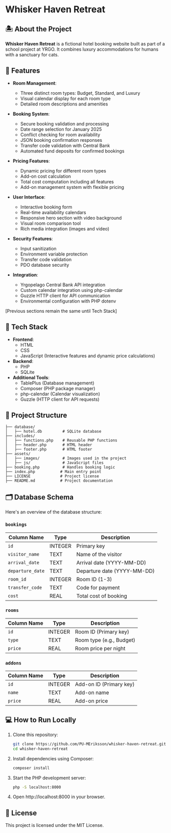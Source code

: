 # Whisker Haven Retreat

## 🏝️ About the Project

**Whisker Haven Retreat** is a fictional hotel booking website built as part of a school project at YRGO. It combines luxury accommodations for humans with a sanctuary for cats.

## 🌟 Features

- **Room Management**:

  - Three distinct room types: Budget, Standard, and Luxury
  - Visual calendar display for each room type
  - Detailed room descriptions and amenities

- **Booking System**:

  - Secure booking validation and processing
  - Date range selection for January 2025
  - Conflict checking for room availability
  - JSON booking confirmation responses
  - Transfer code validation with Central Bank
  - Automated fund deposits for confirmed bookings

- **Pricing Features**:

  - Dynamic pricing for different room types
  - Add-on cost calculation
  - Total cost computation including all features
  - Add-on management system with flexible pricing

- **User Interface**:

  - Interactive booking form
  - Real-time availability calendars
  - Responsive hero section with video background
  - Visual room comparison tool
  - Rich media integration (images and video)

- **Security Features**:

  - Input sanitization
  - Environment variable protection
  - Transfer code validation
  - PDO database security

- **Integration**:
  - Yrgopelago Central Bank API integration
  - Custom calendar integration using php-calendar
  - Guzzle HTTP client for API communication
  - Environmental configuration with PHP dotenv

[Previous sections remain the same until Tech Stack]

## 🔧 Tech Stack

- **Frontend**:
  - HTML
  - CSS
  - JavaScript (Interactive features and dynamic price calculations)
- **Backend**:
  - PHP
  - SQLite
- **Additional Tools**:
  - TablePlus (Database management)
  - Composer (PHP package manager)
  - php-calendar (Calendar visualization)
  - Guzzle (HTTP client for API requests)

## 📂 Project Structure

```plaintext
├── database/
│   ├── hotel.db         # SQLite database
├── includes/
│   ├── functions.php    # Reusable PHP functions
│   ├── header.php       # HTML header
│   ├── footer.php       # HTML footer
├── assets/
│   ├── images/          # Images used in the project
│   ├── js/              # JavaScript files
├── booking.php          # Handles booking logic
├── index.php           # Main entry point
├── LICENSE             # Project license
├── README.md           # Project documentation
```

## 🗂️ Database Schema

Here's an overview of the database structure:

### `bookings`

| Column Name      | Type    | Description                 |
| ---------------- | ------- | --------------------------- |
| `id`             | INTEGER | Primary key                 |
| `visitor_name`   | TEXT    | Name of the visitor         |
| `arrival_date`   | TEXT    | Arrival date (YYYY-MM-DD)   |
| `departure_date` | TEXT    | Departure date (YYYY-MM-DD) |
| `room_id`        | INTEGER | Room ID (1-3)               |
| `transfer_code`  | TEXT    | Code for payment            |
| `cost`           | REAL    | Total cost of booking       |

### `rooms`

| Column Name | Type    | Description              |
| ----------- | ------- | ------------------------ |
| `id`        | INTEGER | Room ID (Primary key)    |
| `type`      | TEXT    | Room type (e.g., Budget) |
| `price`     | REAL    | Room price per night     |

### `addons`

| Column Name | Type    | Description             |
| ----------- | ------- | ----------------------- |
| `id`        | INTEGER | Add-on ID (Primary key) |
| `name`      | TEXT    | Add-on name             |
| `price`     | REAL    | Add-on price            |

## 💻 How to Run Locally

1. Clone this repository:

   ```bash
   git clone https://github.com/PU-MEriksson/whisker-haven-retreat.git
   cd whisker-haven-retreat
   ```

2. Install dependencies using Composer:

   ```bash
   composer install
   ```

3. Start the PHP development server:

   ```bash
   php -S localhost:8000
   ```

4. Open http://localhost:8000 in your browser.

## 📜 License

This project is licensed under the MIT License.
